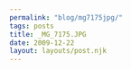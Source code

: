 ```yaml
---
permalink: "blog/mg7175jpg/"
tags: posts
title: _MG_7175.JPG
date: 2009-12-22
layout: layouts/post.njk
---
```


